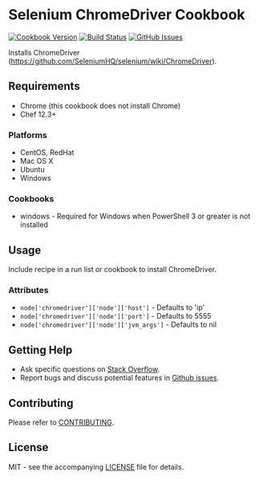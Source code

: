 # Selenium ChromeDriver Cookbook

[![Cookbook Version](http://img.shields.io/cookbook/v/chromedriver.svg?style=flat-square)][supermarket]
[![Build Status](http://img.shields.io/travis/dhoer/chef-chromedriver.svg?style=flat-square)][travis]
[![GitHub Issues](http://img.shields.io/github/issues/dhoer/chef-chromedriver.svg?style=flat-square)][github]

[supermarket]: https://supermarket.chef.io/cookbooks/chromedriver
[travis]: https://travis-ci.org/dhoer/chef-chromedriver
[github]: https://github.com/dhoer/chef-chromedriver/issues

Installs ChromeDriver (https://github.com/SeleniumHQ/selenium/wiki/ChromeDriver).

## Requirements

- Chrome (this cookbook does not install Chrome)
- Chef 12.3+

### Platforms

- CentOS, RedHat
- Mac OS X
- Ubuntu
- Windows

### Cookbooks

- windows - Required for Windows when PowerShell 3 or greater is not installed

## Usage

Include recipe in a run list or cookbook to install ChromeDriver.

### Attributes

- `node['chromedriver']['node']['host']` - Defaults to 'ip'
- `node['chromedriver']['node']['port']` - Defaults to 5555
- `node['chromedriver']['node']['jvm_args']` - Defaults to nil

## Getting Help

- Ask specific questions on [Stack Overflow](http://stackoverflow.com/questions/tagged/chromedriver).
- Report bugs and discuss potential features in [Github issues](https://github.com/dhoer/chef-chromedriver/issues).

## Contributing

Please refer to [CONTRIBUTING](https://github.com/dhoer/chef-chromedriver/graphs/contributors).

## License

MIT - see the accompanying [LICENSE](https://github.com/dhoer/chef-chromedriver/blob/master/LICENSE.md) file for 
details.
